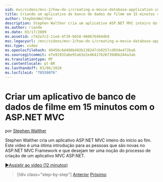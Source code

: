 ```yaml
---
uid: mvc/videos/mvc-2/how-do-i/creating-a-movie-database-application-in-15-minutes-with-aspnet-mvc
title: Criando um aplicativo de banco de dados de filme em 15 minutos com o ASP.NET MVC | Microsoft Docs
author: StephenWalther
description: Stephen Walther cria um aplicativo ASP.NET MVC inteiro do início ao fim. Este vídeo é uma ótima introdução para as pessoas que são novas no ASP.NET MVC F...
ms.author: riande
ms.date: 03/17/2009
ms.assetid: c742a7c2-11ed-4f39-b658-960676494db9
msc.legacyurl: /mvc/videos/mvc-2/how-do-i/creating-a-movie-database-application-in-15-minutes-with-aspnet-mvc
msc.type: video
ms.openlocfilehash: 49458c6d498b492b138247cb9257cd934e472ba6
ms.sourcegitcommit: e7e91932a6e91a63e2e46417626f39d6b244a3ab
ms.translationtype: MT
ms.contentlocale: pt-BR
ms.lasthandoff: 03/06/2020
ms.locfileid: "78559076"
---
```

# <a name="creating-a-movie-database-application-in-15-minutes-with-aspnet-mvc"></a>Criar um aplicativo de banco de dados de filme em 15 minutos com o ASP.NET MVC

por [Stephen Walther](https://github.com/StephenWalther)

Stephen Walther cria um aplicativo ASP.NET MVC inteiro do início ao fim. Este vídeo é uma ótima introdução para as pessoas que são novas no ASP.NET MVC Framework e que desejam ter uma noção do processo de criação de um aplicativo MVC ASP.NET.

[&#9654;Assistir ao vídeo (12 minutos)](https://channel9.msdn.com/Blogs/ASP-NET-Site-Videos/creating-a-movie-database-application-in-15-minutes-with-aspnet-mvc)

> [!div class="step-by-step"]
> [Anterior](creating-a-tasklist-application-with-aspnet-mvc.md)
> [Próximo](understanding-models-views-and-controllers.md)
